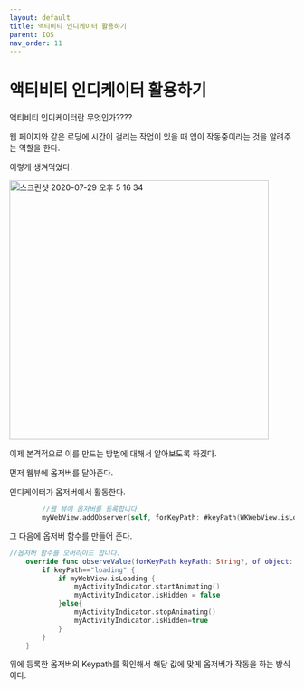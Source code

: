 ```yaml
---
layout: default
title: 액티비티 인디케이터 활용하기
parent: IOS
nav_order: 11
---
```


# 액티비티 인디케이터 활용하기

액티비티 인디케이터란 무엇인가????

웹 페이지와 같은 로딩에 시간이 걸리는 작업이 있을 때 앱이 작동중이라는 것을 알려주는 역할을 한다.

이렇게 생겨먹었다.

<img width="458" alt="스크린샷 2020-07-29 오후 5 16 34" src="https://user-images.githubusercontent.com/16849874/88777604-5b122d80-d1c2-11ea-815e-3c0307769bf5.png">

이제 본격적으로 이를 만드는 방법에 대해서 알아보도록 하겠다.

먼저 웹뷰에 옵저버를 달아준다.

인디케이터가 옵저버에서 활동한다.

```swift
        //웹 뷰에 옵저버를 등록합니다.
        myWebView.addObserver(self, forKeyPath: #keyPath(WKWebView.isLoading), options: .new, context: nil)
```

그 다음에 옵저버 함수를 만들어 준다.

```swift
//옵저버 함수를 오버라이드 합니다.
    override func observeValue(forKeyPath keyPath: String?, of object: Any?, change: [NSKeyValueChangeKey : Any]?, context: UnsafeMutableRawPointer?) {
        if keyPath=="loading" {
            if myWebView.isLoading {
                myActivityIndicator.startAnimating()
                myActivityIndicator.isHidden = false
            }else{
                myActivityIndicator.stopAnimating()
                myActivityIndicator.isHidden=true
            }
        }
    }
```

위에 등록한 옵저버의 Keypath를 확인해서 해당 값에 맞게 옵저버가 작동을 하는 방식이다.